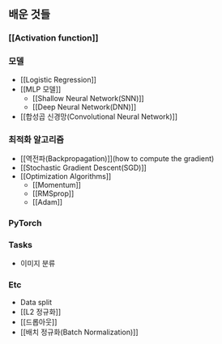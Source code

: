 ## 배운 것들

### [[Activation function]]


### 모델
- [[Logistic Regression]]
- [[MLP 모델]]
  - [[Shallow Neural Network(SNN)]]
  - [[Deep Neural Network(DNN)]]
- [[합성곱 신경망(Convolutional Neural Network)]]

### 최적화 알고리즘
 - [[역전파(Backpropagation)]](how to compute the gradient)
 - [[Stochastic Gradient Descent(SGD)]]
 - [[Optimization Algorithms]]
   - [[Momentum]]
   - [[RMSprop]]
   - [[Adam]]

### PyTorch

### Tasks
- 이미지 분류

### Etc
- Data split
- [[L2 정규화]]
- [[드롭아웃]]
- [[배치 정규화(Batch Normalization)]]